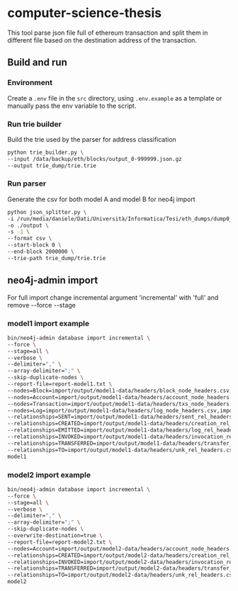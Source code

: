 # computer-science-thesis
This tool parse json file full of ethereum transaction and split them in different file based on
the destination address of the transaction.

## Build and run

### Environment
Create a `.env` file in the `src` directory, using `.env.example` as a template or manually pass the env variable to the script.

### Run trie builder
Build the trie used by the parser for address classification

```bash
python trie_builder.py \
--input /data/backup/eth/blocks/output_0-999999.json.gz
--output trie_dump/trie.trie
```

### Run parser
Generate the csv for both model A and model B for neo4j import

```bash
python json_splitter.py \
-i /run/media/daniele/Dati/Università/Informatica/Tesi/eth_dumps/dump0_0-999999.json.gz \
-o ./output \
-s -1 \
--format csv \
--start-block 0 \
--end-block 2000000 \
--trie-path trie_dump/trie.trie
```

## neo4j-admin import
For full import change incremental argument 'incremental' with 'full' and remove --force --stage

### model1 import example
```bash
bin/neo4j-admin database import incremental \
--force \
--stage=all \
--verbose \
--delimiter="," \
--array-delimiter=";" \
--skip-duplicate-nodes \
--report-file=report-model1.txt \
--nodes=Block=import/output/model1-data/headers/block_node_headers.csv,import/output/model1-data/nodes/blocks.\* \
--nodes=Account=import/output/model1-data/headers/account_node_headers.csv,import/output/model1-data/nodes/account.\* \
--nodes=Transaction=import/output/model1-data/headers/txs_node_headers.csv,import/output/model1-data/nodes/txs.\* \
--nodes=Log=import/output/model1-data/headers/log_node_headers.csv,import/output/model1-data/nodes/log.\* \
--relationships=SENT=import/output/model1-data/headers/sent_rel_headers.csv,import/output/model1-data/rel/sent.\* \
--relationships=CREATED=import/output/model1-data/headers/creation_rel_headers.csv,import/output/model1-data/rel/creation.\* \
--relationships=EMITTED=import/output/model1-data/headers/log_rel_headers.csv,import/output/model1-data/rel/emitted.\* \
--relationships=INVOKED=import/output/model1-data/headers/invocation_rel_headers.csv,import/output/model1-data/rel/invocation.\* \
--relationships=TRANSFERRED=import/output/model1-data/headers/transfer_rel_headers.csv,import/output/model1-data/rel/transfer.\* \
--relationships=TO=import/output/model1-data/headers/unk_rel_headers.csv,import/output/model1-data/rel/unk.\* \
model1
```

### model2 import example
```bash
bin/neo4j-admin database import incremental \
--force \
--stage=all \
--verbose \
--delimiter="," \
--array-delimiter=";" \
--skip-duplicate-nodes \
--overwrite-destination=true \
--report-file=report-model2.txt \
--nodes=Account=import/output/model2-data/headers/account_node_headers.csv,import/output/model2-data/nodes/account.\* \
--relationships=CREATED=import/output/model2-data/headers/creation_rel_headers.csv,import/output/model2-data/rel/creation.\* \
--relationships=INVOKED=import/output/model2-data/headers/invocation_rel_headers.csv,import/output/model2-data/rel/invocation.\* \
--relationships=TRANSFERRED=import/output/model2-data/headers/transfer_rel_headers.csv,import/output/model2-data/rel/transfer.\* \
--relationships=TO=import/output/model2-data/headers/unk_rel_headers.csv,import/output/model2-data/rel/unk.\* \
model2
```
